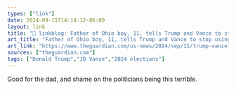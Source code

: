 ```yaml
---
types: ["link"]
date: 2024-09-11T14:14:12-06:00
layout: link
title: "🔗 linkblog: Father of Ohio boy, 11, tells Trump and Vance to stop using son’s death for ‘political gain’'"
art_title: "Father of Ohio boy, 11, tells Trump and Vance to stop using son’s death for ‘political gain’"
art_link: "https://www.theguardian.com/us-news/2024/sep/11/trump-vance-ohio-aiden-clark"
sources: ["theguardian.com"]
tags: ["Donald Trump","JD Vance","2024 elections"]
---
```

Good for the dad, and shame on the politicians being this terrible.
